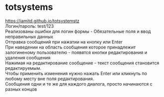 # totsystems
https://iamitd.github.io/totsystemstz  
Логин/пароль: test/123  
Реализованы ошибки для логин формы - Обязательные поля и ввод неправильных данных  
Отправка сообщений при нажатии на кнопку или Enter  
При наведении на область сообщения которое принадлежит залогиненому пользователю - появятся кнопки редактирования и удаления сообщения  
Нажимая на редактирование сообщение - текст сообщения становится редактируемым.  
Чтобы применить изменения нужно нажать Enter или кликнуть по любому месту вне поля редактирования.  
Сообщения одни и те же для каждого диалога, просто начинаются с разных концов  
